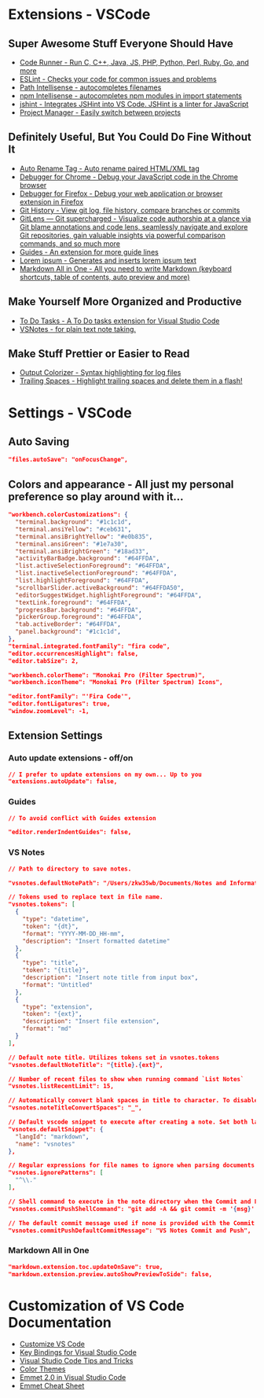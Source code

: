 
# Extensions - VSCode 
  ## Super Awesome Stuff Everyone Should Have
  * [Code Runner - Run C, C++, Java, JS, PHP, Python, Perl, Ruby, Go, and more](https://marketplace.visualstudio.com/items?itemName=formulahendry.code-runner)
  * [ESLint - Checks your code for common issues and problems](https://marketplace.visualstudio.com/items?itemName=dbaeumer.vscode-eslint)
  * [Path Intellisense - autocompletes filenames](https://marketplace.visualstudio.com/items?itemName=christian-kohler.path-intellisense)
  * [npm Intellisense - autocompletes npm modules in import statements](https://marketplace.visualstudio.com/items?itemName=christian-kohler.npm-intellisense)
  * [jshint - Integrates JSHint into VS Code. JSHint is a linter for JavaScript](https://marketplace.visualstudio.com/items?itemName=dbaeumer.jshint)
  * [Project Manager - Easily switch between projects](https://marketplace.visualstudio.com/items?itemName=alefragnani.project-manager)


  ## Definitely Useful, But You Could Do Fine Without It
  * [Auto Rename Tag - Auto rename paired HTML/XML tag](https://marketplace.visualstudio.com/items?itemName=formulahendry.auto-rename-tag)
  * [Debugger for Chrome - Debug your JavaScript code in the Chrome browser](https://marketplace.visualstudio.com/items?itemName=msjsdiag.debugger-for-chrome)
  * [Debugger for Firefox - Debug your web application or browser extension in Firefox](https://marketplace.visualstudio.com/items?itemName=hbenl.vscode-firefox-debug)
  * [Git History - View git log, file history, compare branches or commits](https://marketplace.visualstudio.com/items?itemName=donjayamanne.githistory)
  * [GitLens — Git supercharged - Visualize code authorship at a glance via Git blame annotations and code lens, seamlessly navigate and explore Git repositories, gain valuable insights via powerful comparison commands, and so much more](https://marketplace.visualstudio.com/items?itemName=eamodio.gitlens)
  * [Guides - An extension for more guide lines](https://marketplace.visualstudio.com/items?itemName=spywhere.guides)
  * [Lorem ipsum - Generates and inserts lorem ipsum text](https://marketplace.visualstudio.com/items?itemName=Tyriar.lorem-ipsum)
  * [Markdown All in One - All you need to write Markdown (keyboard shortcuts, table of contents, auto preview and more)](https://marketplace.visualstudio.com/items?itemName=yzhang.markdown-all-in-one)

  ## Make Yourself More Organized and Productive
  * [To Do Tasks - A To Do tasks extension for Visual Studio Code](https://marketplace.visualstudio.com/items?itemName=sandy081.todotasks)
  * [VSNotes - for plain text note taking.](https://marketplace.visualstudio.com/items?itemName=patricklee.vsnotes)

  ## Make Stuff Prettier or Easier to Read
  * [Output Colorizer - Syntax highlighting for log files](https://marketplace.visualstudio.com/items?itemName=IBM.output-colorizer)
  * [Trailing Spaces - Highlight trailing spaces and delete them in a flash!](https://marketplace.visualstudio.com/items?itemName=shardulm94.trailing-spaces)
# Settings - VSCode
  ## Auto Saving
  <!-- // Controls auto save of dirty files. Accepted values:  'off', 'afterDelay', 'onFocusChange' (editor loses focus), 'onWindowChange' (window loses focus). If set to 'afterDelay', you can configure the delay in 'files.autoSaveDelay'. -->
  ```json
  "files.autoSave": "onFocusChange",
  ```
  ## Colors and appearance - All just my personal preference so play around with it...
  ```json
  "workbench.colorCustomizations": {
    "terminal.background": "#1c1c1d",
    "terminal.ansiYellow": "#ceb631",
    "terminal.ansiBrightYellow": "#e0b835",
    "terminal.ansiGreen": "#1e7a30",
    "terminal.ansiBrightGreen": "#18ad33",
    "activityBarBadge.background": "#64FFDA",
    "list.activeSelectionForeground": "#64FFDA",
    "list.inactiveSelectionForeground": "#64FFDA",
    "list.highlightForeground": "#64FFDA",
    "scrollbarSlider.activeBackground": "#64FFDA50",
    "editorSuggestWidget.highlightForeground": "#64FFDA",
    "textLink.foreground": "#64FFDA",
    "progressBar.background": "#64FFDA",
    "pickerGroup.foreground": "#64FFDA",
    "tab.activeBorder": "#64FFDA",
    "panel.background": "#1c1c1d",
  },
  "terminal.integrated.fontFamily": "fira code",
  "editor.occurrencesHighlight": false,
  "editor.tabSize": 2,

  "workbench.colorTheme": "Monokai Pro (Filter Spectrum)",
  "workbench.iconTheme": "Monokai Pro (Filter Spectrum) Icons",

  "editor.fontFamily": "'Fira Code'",
  "editor.fontLigatures": true,
  "window.zoomLevel": -1,
  ```
  ## Extension Settings
  ### Auto update extensions - off/on
  ```json
  // I prefer to update extensions on my own... Up to you
  "extensions.autoUpdate": false,
  ```
  ### Guides
  ```json
  // To avoid conflict with Guides extension

  "editor.renderIndentGuides": false,
  ```
  ### VS Notes
  ```json
  // Path to directory to save notes.

  "vsnotes.defaultNotePath": "/Users/zkw35wb/Documents/Notes and Information",

  // Tokens used to replace text in file name.
  "vsnotes.tokens": [
    {
      "type": "datetime",
      "token": "{dt}",
      "format": "YYYY-MM-DD_HH-mm",
      "description": "Insert formatted datetime"
    },
    {
      "type": "title",
      "token": "{title}",
      "description": "Insert note title from input box",
      "format": "Untitled"
    },
    {
      "type": "extension",
      "token": "{ext}",
      "description": "Insert file extension",
      "format": "md"
    }
  ],

  // Default note title. Utilizes tokens set in vsnotes.tokens
  "vsnotes.defaultNoteTitle": "{title}.{ext}",

  // Number of recent files to show when running command `List Notes`
  "vsnotes.listRecentLimit": 15,

  // Automatically convert blank spaces in title to character. To disable set to `null`
  "vsnotes.noteTitleConvertSpaces": "_",

  // Default vscode snippet to execute after creating a note. Set both langId and name to null to disable
  "vsnotes.defaultSnippet": {
    "langId": "markdown",
    "name": "vsnotes"
  },

  // Regular expressions for file names to ignore when parsing documents in note folder
  "vsnotes.ignorePatterns": [
    "^\\."
  ],

  // Shell command to execute in the note directory when the Commit and Push command is executed. The {msg} token will be replaced with the contents of an input box shown or, if empty, the default commit message.
  "vsnotes.commitPushShellCommand": "git add -A && git commit -m '{msg}' && git push",

  // The default commit message used if none is provided with the Commit and Push command
  "vsnotes.commitPushDefaultCommitMessage": "VS Notes Commit and Push",
  ```
  ### Markdown All in One
  ```json
  "markdown.extension.toc.updateOnSave": true,
  "markdown.extension.preview.autoShowPreviewToSide": false,
  ```
# Customization of VS Code Documentation
  * [Customize VS Code](https://code.visualstudio.com/docs/introvideos/configure)
  * [Key Bindings for Visual Studio Code](https://code.visualstudio.com/docs/getstarted/keybindings)
  * [Visual Studio Code Tips and Tricks](https://code.visualstudio.com/docs/getstarted/tips-and-tricks)
  * [Color Themes](https://code.visualstudio.com/docs/getstarted/themes)
  * [Emmet 2.0 in Visual Studio Code](https://code.visualstudio.com/docs/editor/emmet)
  * [Emmet Cheat Sheet](https://docs.emmet.io/cheat-sheet/)